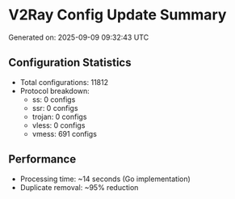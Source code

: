 # V2Ray Config Update Summary
Generated on: 2025-09-09 09:32:43 UTC

## Configuration Statistics
- Total configurations: 11812
- Protocol breakdown:
  - ss: 0 configs
  - ssr: 0 configs
  - trojan: 0 configs
  - vless: 0 configs
  - vmess: 691 configs

## Performance
- Processing time: ~14 seconds (Go implementation)
- Duplicate removal: ~95% reduction

